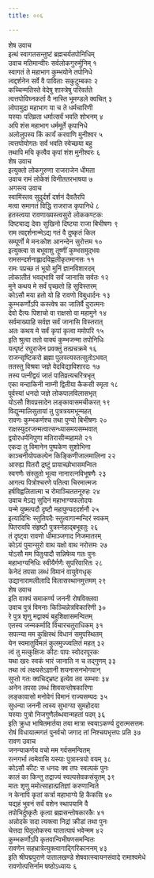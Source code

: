 ```yaml
---
title: ००६

---
```

शेष उवाच  
इत्थं स्वागतसन्तुष्टं ब्रह्मचर्यतपोनिधिम्  
उवाच मतिमान्वीरः सर्वलोकगुरुर्मुनिम् १  
स्वागतं ते महाभाग कुम्भयोने तपोनिधे  
त्वद्दर्शनेन सर्वे वै पाविताः सकुटुम्बकाः २  
कच्चिन्मतिस्ते वेदेषु शास्त्रेषु परिवर्तते  
त्वत्तपोविघ्नकर्ता वै नास्ति भूमण्डले क्वचित् ३  
लोपामुद्रा महाभाग या च ते धर्मचारिणी  
यस्याः पतिव्रता धर्मात्सर्वं भवति शोभनम् ४  
अपि शंस महाभाग धर्ममूर्ते कृपानिधे  
अलोलुपस्य किं कार्यं करवाणि मुनीश्वर ५  
त्वत्तपोयोगतः सर्वं भवति स्वेच्छया बहु  
तथापि मयि कृत्वैव कृपां शंश मुनीश्वरः ६  
शेष उवाच  
इत्युक्तो लोकगुरुणा राजराजेन धीमता  
उवाच रामं लोकेशं विनीततरभाषया ७  
अगस्त्य उवाच  
स्वामिंस्तव सुदुर्दर्शं दर्शनं दैवतैरपि  
मत्वा समागतं विद्धि राजराज कृपानिधे ८  
हतस्त्वया रावणाख्यस्त्वसुरो लोककण्टकः  
दिष्ट्याद्य देवाः सुखिनो दिष्ट्या राजा बिभीषणः ९  
राम त्वद्दर्शनान्मेऽद्य गतं वै दुष्कृतं किल  
सम्पूर्णो मे मनःकोश आनन्देन सुरोत्तम १०  
इत्युक्त्वा स बभूवाशु तूष्णीं कुम्भसमुद्भवः  
रामसन्दर्शनाह्लादविह्वलीकृतमानसः ११  
रामः पप्रच्छ तं भूयो मुनिं ज्ञानविशारदम्  
लोकातीतं भवद्भावि सर्वं जानासि सर्वतः १२  
मुने कथय मे सर्वं पृच्छतो हि सुविस्तरम्  
कोऽसौ मया हतो यो हि रावणो विबुधार्दनः १३  
कुम्भकर्णोऽपि कस्त्वेष का जातिर्वै दुरात्मनः  
देवो दैत्यः पिशाचो वा राक्षसो वा महामुने १४  
सर्वमाख्याहि सर्वज्ञ सर्वं जानासि विस्तरात्  
अतः कथय मे सर्वं कृपां कृत्वा ममोपरि १५  
इति श्रुत्वा ततो वाक्यं कुम्भजन्मा तपोनिधिः  
यत्पृष्टं रघुराजेन प्रवक्तुं तत्प्रचक्रमे १६  
राजन्सृष्टिकरो ब्रह्मा पुलस्त्यस्तत्सुतोऽभवत्  
ततस्तु विश्रवा जज्ञे वेदविद्याविशारदः १७  
तस्य पत्नीद्वयं जातं पातिव्रत्यचरित्रभृत्  
एका मन्दाकिनी नाम्नी द्वितीया कैकसी स्मृता १८  
पूर्वस्यां धनदो जज्ञे लोकपालविलासभृत्  
योऽसौ शिवप्रसादेन लङ्कावासमचीकरत् १९  
विद्युन्मालिसुतायां तु पुत्रत्रयमभून्महत्  
रावणः कुम्भकर्णश्च तथा पुण्यो बिभीषणः २०  
राक्षस्युदरजन्मत्वात्सन्ध्यासमयसम्भवात्  
द्वयोरधर्मनिपुणा मतिरासीन्महामते २१  
एकदा तु विमानेन पुष्पकेण सुशोभिना  
काञ्चनीयोपकल्पेन किङ्किणीजालमालिना २२  
आरुह्य पितरौ द्रष्टुं प्रायाच्छोभासमन्वितः  
स्वगणैः संस्तुतो भूत्वा नानारत्नविभूषणैः २३  
आगत्य पित्रोश्चरणे पतित्वा चिरमात्मजः  
हर्षविह्वलितात्मा च रोमाञ्चिततनूरुहः २४  
उवाच मेऽद्य सुदिनं महाभाग्यफलोदयः  
यन्मे युष्मत्पदौ दृष्टौ महापुण्यददर्शनौ २५  
इत्यादिभिः स्तुतिपदैः स्तुत्वागान्मन्दिरं स्वकम्  
पितरावपि संहृष्टौ पुत्रस्नेहाद्बभूवतुः २६  
तं दृष्ट्वा रावणो धीमाञ्जगाद निजमातरम्  
कोऽयं पुमान्सुरो वाथ यक्षो वाथ नरोत्तमः २७  
योऽसौ मम पितुःपादौ सन्निषेव्य गतः पुनः  
महाभाग्यनिधिः स्वीयैर्गणैः सुपरिवारितः २८  
केनेदं तपसा लब्धं विमानं वायुवेगधृक्  
उद्यानारामलीलादि विलासस्थानमुत्तमम् २९  
शेष उवाच  
इति वाक्यं समाकर्ण्य जननी रोषविक्लवा  
उवाच पुत्रं विमनाः किञ्चिन्नेत्रविकारिणी ३०  
रे पुत्र शृणु मद्वाक्यं बहुशिक्षासमन्वितम्  
एतस्य जन्मकर्मादि विचारचतुराधिकम् ३१  
सपत्न्या मम कुक्षिस्थं विधानं समुपस्थितम्  
येन स्वमातुर्विमलं कुलमुज्ज्वलितं महत् ३२  
त्वं तु मत्कुक्षिजः कीटः पापः स्वोदरपूरकः  
यथा खरः स्वकं भारं जानाति न च तद्गुणम् ३३  
तथा त्वं लक्ष्यसेऽज्ञानी शयनासनभोगवान्  
सुप्तो गतः क्वचिद्भ्रष्ट इत्येव तव सम्भवः ३४  
अनेन तपसा लब्धं शिवसन्तोषकारिणा  
लङ्कावासो मनोवेगं विमानं राज्यसम्पदः ३५  
सुधन्या जननी त्वस्य सुभाग्या सुमहोदया  
यस्याः पुत्रो निजगुणैर्लब्धवान्महतां पदम् ३६  
इति क्रुधा भाषितमार्तया तया मात्रा स्वयाऽकर्ण्य दुरात्मसत्तमः  
रोषं विधायात्मगतं पुनर्वचो जगाद तां निश्चयभृत्तपः प्रति ३७  
रावण उवाच  
जनन्याकर्णय वचो मम गर्वसमन्वितम्  
रत्नगर्भा त्वमेवासि यस्याः पुत्रास्त्रयो वयम् ३८  
कोऽसौ कीटः स धनदः क्व तपः स्वल्पकं पुनः  
कालं का किन्तु तद्राज्यं स्वल्पसेवकसंयुतम् ३९  
मातः शृणु ममोत्साहात्प्रतिज्ञां करुणान्विते  
न केनापि कृतां कर्त्रा महाभाग्ये हि कैकसि ४०  
यद्यहं भुवनं सर्वं वशेन स्थापयामि वै  
तपोभिर्दुष्कृतैः कृत्वा ब्रह्मसन्तोषकारकैः ४१  
अन्नोदके सदा त्यक्त्वा निद्रां क्रीडां तथा पुनः  
चेत्तदा पितृलोकस्य घातात्पापं भवेन्मम ४२  
कुम्भकर्णोऽपि कृतवान्विभीषणसमन्वितः  
रावणेन सहभ्रात्रेत्युक्त्वागाद्गिरिकाननम् ४३  
इति श्रीपद्मपुराणे पातालखण्डे शेषवात्स्यायनसंवादे रामाश्वमेधे  
रावणोत्पत्तिर्नाम षष्ठोऽध्यायः ६